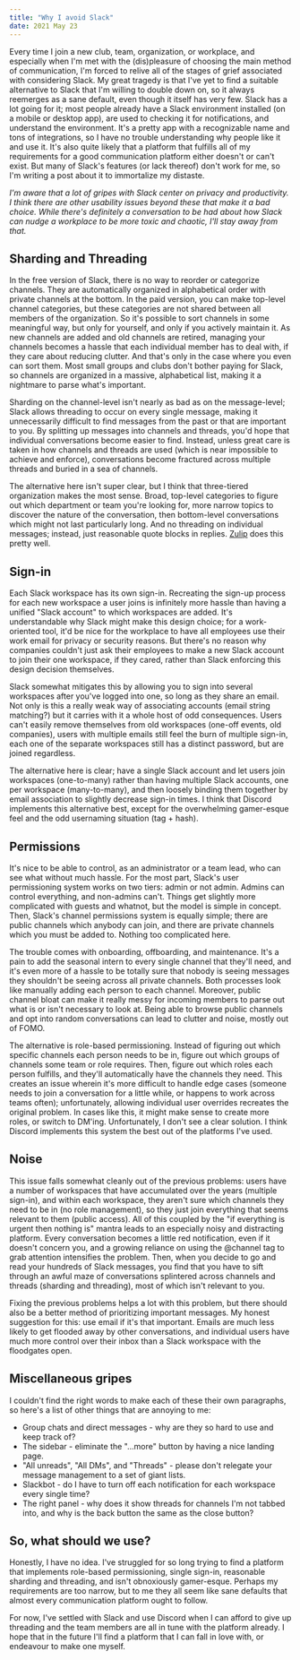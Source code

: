 ```yaml
---
title: "Why I avoid Slack"
date: 2021 May 23
---
```


Every time I join a new club, team, organization, or workplace, and especially when I'm met with the (dis)pleasure of choosing the main method of communication, I'm forced to relive all of the stages of grief associated with considering Slack. My great tragedy is that I've yet to find a suitable alternative to Slack that I'm willing to double down on, so it always reemerges as a sane default, even though it itself has very few. Slack has a lot going for it; most people already have a Slack environment installed (on a mobile or desktop app), are used to checking it for notifications, and understand the environment. It's a pretty app with a recognizable name and tons of integrations, so I have no trouble understanding why people like it and use it. It's also quite likely that a platform that fulfills all of my requirements for a good communication platform either doesn't or can't exist. But many of Slack's features (or lack thereof) don't work for me, so I'm writing a post about it to immortalize my distaste.

_I'm aware that a lot of gripes with Slack center on privacy and productivity. I think there are other usability issues beyond these that make it a bad choice. While there's definitely a conversation to be had about how Slack can nudge a workplace to be more toxic and chaotic, I'll stay away from that._


## Sharding and Threading

In the free version of Slack, there is no way to reorder or categorize channels. They are automatically organized in alphabetical order with private channels at the bottom. In the paid version, you can make top-level channel categories, but these categories are not shared between all members of the organization. So it's possible to sort channels in some meaningful way, but only for yourself, and only if you actively maintain it. As new channels are added and old channels are retired, managing your channels becomes a hassle that each individual member has to deal with, if they care about reducing clutter. And that's only in the case where you even can sort them. Most small groups and clubs don't bother paying for Slack, so channels are organized in a massive, alphabetical list, making it a nightmare to parse what's important.

Sharding on the channel-level isn't nearly as bad as on the message-level; Slack allows threading to occur on every single message, making it unnecessarily difficult to find messages from the past or that are important to you. By splitting up messages into channels and threads, you'd hope that individual conversations become easier to find. Instead, unless great care is taken in how channels and threads are used (which is near impossible to achieve and enforce), conversations become fractured across multiple threads and buried in a sea of channels.

The alternative here isn't super clear, but I think that three-tiered organization makes the most sense. Broad, top-level categories to figure out which department or team you're looking for, more narrow topics to discover the nature of the conversation, then bottom-level conversations which might not last particularly long. And no threading on individual messages; instead, just reasonable quote blocks in replies. [Zulip](https://zulip.com/) does this pretty well.


## Sign-in

Each Slack workspace has its own sign-in. Recreating the sign-up process for each new workspace a user joins is infinitely more hassle than having a unified "Slack account" to which workspaces are added. It's understandable why Slack might make this design choice; for a work-oriented tool, it'd be nice for the workplace to have all employees use their work email for privacy or security reasons. But there's no reason why companies couldn't just ask their employees to make a new Slack account to join their one workspace, if they cared, rather than Slack enforcing this design decision themselves.

Slack somewhat mitigates this by allowing you to sign into several workspaces after you've logged into one, so long as they share an email. Not only is this a really weak way of associating accounts (email string matching?) but it carries with it a whole host of odd consequences. Users can't easily remove themselves from old workspaces (one-off events, old companies), users with multiple emails still feel the burn of multiple sign-in, each one of the separate workspaces still has a distinct password, but are joined regardless.

The alternative here is clear; have a single Slack account and let users join workspaces (one-to-many) rather than having multiple Slack accounts, one per workspace (many-to-many), and then loosely binding them together by email association to slightly decrease sign-in times. I think that Discord implements this alternative best, except for the overwhelming gamer-esque feel and the odd usernaming situation (tag + hash).


## Permissions

It's nice to be able to control, as an administrator or a team lead, who can see what without much hassle. For the most part, Slack's user permissioning system works on two tiers: admin or not admin. Admins can control everything, and non-admins can't. Things get slightly more complicated with guests and whatnot, but the model is simple in concept. Then, Slack's channel permissions system is equally simple; there are public channels which anybody can join, and there are private channels which you must be added to. Nothing too complicated here.

The trouble comes with onboarding, offboarding, and maintenance. It's a pain to add the seasonal intern to every single channel that they'll need, and it's even more of a hassle to be totally sure that nobody is seeing messages they shouldn't be seeing across all private channels. Both processes look like manually adding each person to each channel. Moreover, public channel bloat can make it really messy for incoming members to parse out what is or isn't necessary to look at. Being able to browse public channels and opt into random conversations can lead to clutter and noise, mostly out of FOMO.

The alternative is role-based permissioning. Instead of figuring out which specific channels each person needs to be in, figure out which groups of channels some team or role requires. Then, figure out which roles each person fulfills, and they'll automatically have the channels they need. This creates an issue wherein it's more difficult to handle edge cases (someone needs to join a conversation for a little while, or happens to work across teams often); unfortunately, allowing individual user overrides recreates the original problem. In cases like this, it might make sense to create more roles, or switch to DM'ing. Unfortunately, I don't see a clear solution. I think Discord implements this system the best out of the platforms I've used.


## Noise

This issue falls somewhat cleanly out of the previous problems: users have a number of workspaces that have accumulated over the years (multiple sign-in), and within each workspace, they aren't sure which channels they need to be in (no role management), so they just join everything that seems relevant to them (public access). All of this coupled by the "if everything is urgent then nothing is" mantra leads to an especially noisy and distracting platform. Every conversation becomes a little red notification, even if it doesn't concern you, and a growing reliance on using the @channel tag to grab attention intensifies the problem. Then, when you decide to go and read your hundreds of Slack messages, you find that you have to sift through an awful maze of conversations splintered across channels and threads (sharding and threading), most of which isn't relevant to you.

Fixing the previous problems helps a lot with this problem, but there should also be a better method of prioritizing important messages. My honest suggestion for this: use email if it's that important. Emails are much less likely to get flooded away by other conversations, and individual users have much more control over their inbox than a Slack workspace with the floodgates open.


## Miscellaneous gripes

I couldn't find the right words to make each of these their own paragraphs, so here's a list of other things that are annoying to me:



*   Group chats and direct messages - why are they so hard to use and keep track of?
*   The sidebar - eliminate the "...more" button by having a nice landing page.
*   "All unreads", "All DMs", and "Threads" - please don't relegate your message management to a set of giant lists.
*   Slackbot - do I have to turn off each notification for each workspace every single time?
*   The right panel - why does it show threads for channels I'm not tabbed into, and why is the back button the same as the close button?


## So, what should we use?

Honestly, I have no idea. I've struggled for so long trying to find a platform that implements role-based permissioning, single sign-in, reasonable sharding and threading, and isn't obnoxiously gamer-esque. Perhaps my requirements are too narrow, but to me they all seem like sane defaults that almost every communication platform ought to follow.

For now, I've settled with Slack and use Discord when I can afford to give up threading and the team members are all in tune with the platform already. I hope that in the future I'll find a platform that I can fall in love with, or endeavour to make one myself.
